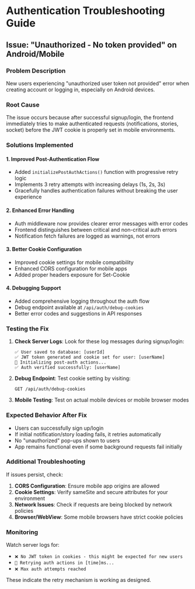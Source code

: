 # Authentication Troubleshooting Guide

## Issue: "Unauthorized - No token provided" on Android/Mobile

### Problem Description

New users experiencing "unauthorized user token not provided" error when creating account or logging in, especially on Android devices.

### Root Cause

The issue occurs because after successful signup/login, the frontend immediately tries to make authenticated requests (notifications, stories, socket) before the JWT cookie is properly set in mobile environments.

### Solutions Implemented

#### 1. **Improved Post-Authentication Flow**

- Added `initializePostAuthActions()` function with progressive retry logic
- Implements 3 retry attempts with increasing delays (1s, 2s, 3s)
- Gracefully handles authentication failures without breaking the user experience

#### 2. **Enhanced Error Handling**

- Auth middleware now provides clearer error messages with error codes
- Frontend distinguishes between critical and non-critical auth errors
- Notification fetch failures are logged as warnings, not errors

#### 3. **Better Cookie Configuration**

- Improved cookie settings for mobile compatibility
- Enhanced CORS configuration for mobile apps
- Added proper headers exposure for Set-Cookie

#### 4. **Debugging Support**

- Added comprehensive logging throughout the auth flow
- Debug endpoint available at `/api/auth/debug-cookies`
- Better error codes and suggestions in API responses

### Testing the Fix

1. **Check Server Logs**: Look for these log messages during signup/login:

   ```
   ✅ User saved to database: [userId]
   ✅ JWT token generated and cookie set for user: [userName]
   🔄 Initializing post-auth actions...
   ✅ Auth verified successfully: [userName]
   ```

2. **Debug Endpoint**: Test cookie setting by visiting:

   ```
   GET /api/auth/debug-cookies
   ```

3. **Mobile Testing**: Test on actual mobile devices or mobile browser modes

### Expected Behavior After Fix

- Users can successfully sign up/login
- If initial notification/story loading fails, it retries automatically
- No "unauthorized" pop-ups shown to users
- App remains functional even if some background requests fail initially

### Additional Troubleshooting

If issues persist, check:

1. **CORS Configuration**: Ensure mobile app origins are allowed
2. **Cookie Settings**: Verify sameSite and secure attributes for your environment
3. **Network Issues**: Check if requests are being blocked by network policies
4. **Browser/WebView**: Some mobile browsers have strict cookie policies

### Monitoring

Watch server logs for:

- `❌ No JWT token in cookies - this might be expected for new users`
- `🔄 Retrying auth actions in [time]ms...`
- `❌ Max auth attempts reached`

These indicate the retry mechanism is working as designed.
